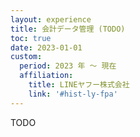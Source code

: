 ```yaml
---
layout: experience
title: 会計データ管理 (TODO)
toc: true
date: 2023-01-01
custom:
  period: 2023 年 〜 現在
  affiliation:
    title: LINEヤフー株式会社
    link: '#hist-ly-fpa'
---
```


TODO